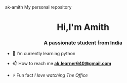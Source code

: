 ak-amith
My personal repository
<h1 align="center">Hi,I'm Amith</h1>
<h3 align="center">A passionate student from India</h3>

- 🌱 I’m currently learning python

- 📫 How to reach me **ak.learner640@gmail.com**

- ⚡ Fun fact *I love watching The Office*

